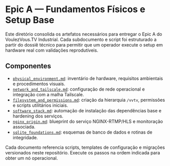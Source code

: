 # Epic A — Fundamentos Físicos e Setup Base

Este diretório consolida os artefatos necessários para entregar o Epic A do VoulezVous.TV Industrial. Cada subdocumento e script
foi estruturado a partir do dossiê técnico para permitir que um operador execute o setup em hardware real com validações
reprodutíveis.

## Componentes

- [`physical_environment.md`](physical_environment.md): inventário de hardware, requisitos ambientais e procedimentos visuais.
- [`network_and_tailscale.md`](network_and_tailscale.md): configuração de rede operacional e integração com a malha Tailscale.
- [`filesystem_and_permissions.md`](filesystem_and_permissions.md): criação da hierarquia `/vvtv`, permissões e scripts utilitários
  iniciais.
- [`software_stack.md`](software_stack.md): automação de instalação das dependências base e hardening dos serviços.
- [`nginx_origin.md`](nginx_origin.md): blueprint do serviço NGINX-RTMP/HLS e monitoração associada.
- [`sqlite_foundations.md`](sqlite_foundations.md): esquemas de banco de dados e rotinas de integridade.

Cada documento referencia scripts, templates de configuração e migrações versionados neste repositório. Execute os passos na
ordem indicada para obter um nó operacional.
